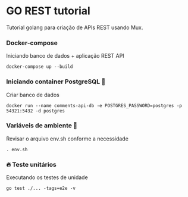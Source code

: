 # GO REST tutorial
Tutorial golang para criação de APIs REST usando Mux.

### Docker-compose
Iniciando banco de dados + aplicação REST API

```
docker-compose up --build
```

### Iniciando container PostgreSQL :elephant:
Criar banco de dados

```
docker run --name comments-api-db -e POSTGRES_PASSWORD=postgres -p 54321:5432 -d postgres
```

### Variáveis de ambiente :key:
Revisar o arquivo env.sh conforme a necessidade

```
. env.sh
```

### :fire: Teste unitários 
Executando os testes de unidade
```
go test ./... -tags=e2e -v
```